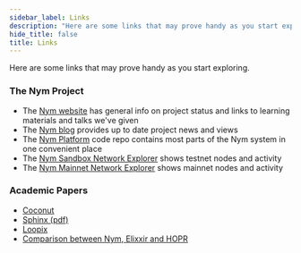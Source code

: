 ```yaml
---
sidebar_label: Links
description: "Here are some links that may prove handy as you start exploring Nym, and the Nym community."
hide_title: false
title: Links
---
```


Here are some links that may prove handy as you start exploring.

### The Nym Project
- The [Nym website](https://nymtech.net) has general info on project status and links to learning materials and talks we've given
- The [Nym blog](https://medium.com/nymtech) provides up to date project news and views
- The [Nym Platform](https://github.com/nymtech/nym) code repo contains most parts of the Nym system in one convenient place
- The [Nym Sandbox Network Explorer](https://sandbox-explorer.nymtech.net) shows testnet nodes and activity
- The [Nym Mainnet Network Explorer](https://explorer.nymtech.net/overview) shows mainnet nodes and activity 

### Academic Papers
- [Coconut](https://arxiv.org/abs/1802.07344)
- [Sphinx (pdf)](https://www.cypherpunks.ca/~iang/pubs/Sphinx_Oakland09.pdf)
- [Loopix](https://arxiv.org/abs/1703.00536)
- [Comparison between Nym, Elixxir and HOPR](https://arxiv.org/abs/2107.12172)